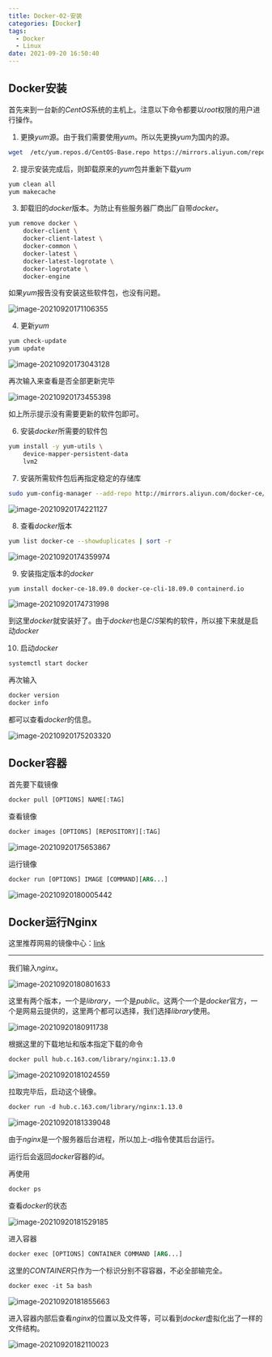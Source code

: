 ```yaml
---
title: Docker-02-安装
categories: [Docker]
tags:
  - Docker
  - Linux
date: 2021-09-20 16:50:40
---
```


## Docker安装

首先来到一台新的$CentOS$系统的主机上。注意以下命令都要以$root$权限的用户进行操作。

1. 更换$yum$源。由于我们需要使用$yum$。所以先更换$yum$为国内的源。

```bash
wget  /etc/yum.repos.d/CentOS-Base.repo https://mirrors.aliyun.com/repo/Centos-7.repo
```

2. 提示安装完成后，则卸载原来的$yum$包并重新下载$yum$

```bash
yum clean all
yum makecache
```

3. 卸载旧的$docker$版本。为防止有些服务器厂商出厂自带$docker$。

```bash
yum remove docker \
	docker-client \
	docker-client-latest \
	docker-common \
	docker-latest \
	docker-latest-logrotate \
	docker-logrotate \
	docker-engine
```

如果$yum$报告没有安装这些软件包，也没有问题。

![image-20210920171106355](https://gitee.com/cao_ziqiang/img/raw/master/20210920171106.png)

4. 更新$yum$

```bash
yum check-update
yum update
```

![image-20210920173043128](https://gitee.com/cao_ziqiang/img/raw/master/20210920173043.png)

再次输入来查看是否全部更新完毕

![image-20210920173455398](https://gitee.com/cao_ziqiang/img/raw/master/20210920173455.png)

如上所示提示没有需要更新的软件包即可。

6. 安装$docker$所需要的软件包

```bash
yum install -y yum-utils \
	device-mapper-persistent-data
	lvm2
```

7. 安装所需软件包后再指定稳定的存储库

```bash
sudo yum-config-manager --add-repo http://mirrors.aliyun.com/docker-ce/linux/centos/docker-ce.repo
```

![image-20210920174221127](https://gitee.com/cao_ziqiang/img/raw/master/20210920174221.png)

8. 查看$docker$版本

```bash
yum list docker-ce --showduplicates | sort -r
```

![image-20210920174359974](https://gitee.com/cao_ziqiang/img/raw/master/20210920174400.png)

9. 安装指定版本的$docker$

```bash
yum install docker-ce-18.09.0 docker-ce-cli-18.09.0 containerd.io
```

![image-20210920174731998](https://gitee.com/cao_ziqiang/img/raw/master/20210920174732.png)

到这里$docker$就安装好了。由于$docker$也是$C/S$架构的软件，所以接下来就是启动$docker$

10. 启动$docker$

```bash
systemctl start docker
```

再次输入

```dockerfile
docker version
docker info
```

都可以查看$docker$的信息。

![image-20210920175203320](https://gitee.com/cao_ziqiang/img/raw/master/20210920175203.png)

## Docker容器

首先要下载镜像

```dockerfile
docker pull [OPTIONS] NAME[:TAG]
```

查看镜像

```dockerfile
docker images [OPTIONS] [REPOSITORY][:TAG]
```

![image-20210920175653867](https://gitee.com/cao_ziqiang/img/raw/master/20210920175653.png)

运行镜像

```dockerfile
docker run [OPTIONS] IMAGE [COMMAND][ARG...]
```

![image-20210920180005442](https://gitee.com/cao_ziqiang/img/raw/master/20210920180005.png)

## Docker运行Nginx

这里推荐网易的镜像中心：[link](https://c.163yun.com/hub#/home)

<hr/>

我们输入$nginx$。

![image-20210920180801633](https://gitee.com/cao_ziqiang/img/raw/master/20210920180801.png)

这里有两个版本，一个是$library$，一个是$public$。这两个一个是$docker$官方，一个是网易云提供的，这里两个都可以选择，我们选择$library$使用。

![image-20210920180911738](https://gitee.com/cao_ziqiang/img/raw/master/20210920180911.png)

根据这里的下载地址和版本指定下载的命令

```dockerfile
docker pull hub.c.163.com/library/nginx:1.13.0
```

![image-20210920181024559](https://gitee.com/cao_ziqiang/img/raw/master/20210920181024.png)

拉取完毕后，启动这个镜像。

```dockerfile
docker run -d hub.c.163.com/library/nginx:1.13.0
```

![image-20210920181339048](https://gitee.com/cao_ziqiang/img/raw/master/20210920181339.png)

由于$nginx$是一个服务器后台进程，所以加上-d指令使其后台运行。

运行后会返回$docker$容器的$id$。

再使用

```dockerfile
docker ps
```

查看$docker$的状态

![image-20210920181529185](https://gitee.com/cao_ziqiang/img/raw/master/20210920181529.png)

进入容器

```dockerfile
docker exec [OPTIONS] CONTAINER COMMAND [ARG...]
```

这里的$CONTAINER$只作为一个标识分别不容容器，不必全部输完全。

```dockerfile
docker exec -it 5a bash
```

![image-20210920181855663](https://gitee.com/cao_ziqiang/img/raw/master/20210920181855.png)

进入容器内部后查看$nginx$的位置以及文件等，可以看到$docker$虚拟化出了一样的文件结构。

![image-20210920182110023](https://gitee.com/cao_ziqiang/img/raw/master/20210920182110.png)